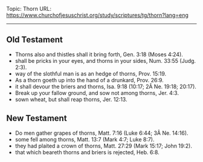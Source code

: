 Topic: Thorn
URL: https://www.churchofjesuschrist.org/study/scriptures/tg/thorn?lang=eng

---

## Old Testament

- Thorns also and thistles shall it bring forth, Gen. 3:18 (Moses 4:24).
- shall be pricks in your eyes, and thorns in your sides, Num. 33:55 (Judg. 2:3).
- way of the slothful man is as an hedge of thorns, Prov. 15:19.
- As a thorn goeth up into the hand of a drunkard, Prov. 26:9.
- it shall devour the briers and thorns, Isa. 9:18 (10:17; 2Â Ne. 19:18; 20:17).
- Break up your fallow ground, and sow not among thorns, Jer. 4:3.
- sown wheat, but shall reap thorns, Jer. 12:13.

## New Testament

- Do men gather grapes of thorns, Matt. 7:16 (Luke 6:44; 3Â Ne. 14:16).
- some fell among thorns, Matt. 13:7 (Mark 4:7; Luke 8:7).
- they had plaited a crown of thorns, Matt. 27:29 (Mark 15:17; John 19:2).
- that which beareth thorns and briers is rejected, Heb. 6:8.

